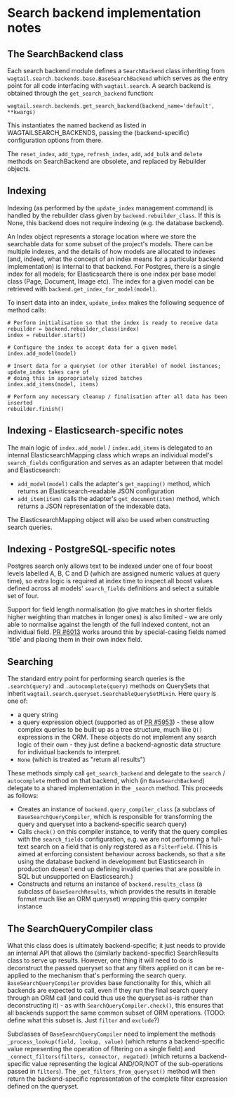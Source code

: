 Search backend implementation notes
===================================

The SearchBackend class
-----------------------

Each search backend module defines a `SearchBackend` class inheriting from `wagtail.search.backends.base.BaseSearchBackend` which serves as the entry point for all code interfacing with `wagtail.search`. A search backend is obtained through the `get_search_backend` function:

`wagtail.search.backends.get_search_backend(backend_name='default', **kwargs)`

This instantiates the named backend as listed in WAGTAILSEARCH_BACKENDS, passing the (backend-specific) configuration options from there.

The `reset_index`, `add_type`, `refresh_index`, `add`, `add_bulk` and `delete` methods on SearchBackend are obsolete, and replaced by Rebuilder objects.


Indexing
--------

Indexing (as performed by the `update_index` management command) is handled by the rebuilder class given by `backend.rebuilder_class`. If this is None, this backend does not require indexing (e.g. the database backend).

An Index object represents a storage location where we store the searchable data for some subset of the project's models. There can be multiple indexes, and the details of how models are allocated to indexes (and, indeed, what the concept of an index means for a particular backend implementation) is internal to that backend. For Postgres, there is a single index for all models; for Elasticsearch there is one index per base model class (Page, Document, Image etc). The index for a given model can be retrieved with `backend.get_index_for_model(model)`.

To insert data into an index, `update_index` makes the following sequence of method calls:

    # Perform initialisation so that the index is ready to receive data
    rebuilder = backend.rebuilder_class(index)
    index = rebuilder.start()

    # Configure the index to accept data for a given model
    index.add_model(model)

    # Insert data for a queryset (or other iterable) of model instances; update_index takes care of
    # doing this in appropriately sized batches
    index.add_items(model, items)

    # Perform any necessary cleanup / finalisation after all data has been inserted
    rebuilder.finish()

Indexing - Elasticsearch-specific notes
---------------------------------------

The main logic of `index.add_model` / `index.add_items` is delegated to an internal ElasticsearchMapping class which wraps an individual model's `search_fields` configuration and serves as an adapter between that model and Elasticsearch:

* `add_model(model)` calls the adapter's `get_mapping()` method, which returns an Elasticsearch-readable JSON configuration
* `add_item(item)` calls the adapter's `get_document(item)` method, which returns a JSON representation of the indexable data.

The ElasticsearchMapping object will also be used when constructing search queries.


Indexing - PostgreSQL-specific notes
------------------------------------

Postgres search only allows text to be indexed under one of four boost levels labelled A, B, C and D (which are assigned numeric values at query time), so extra logic is required at index time to inspect all boost values defined across all models' `search_fields` definitions and select a suitable set of four.

Support for field length normalisation (to give matches in shorter fields higher weighting than matches in longer ones) is also limited - we are only able to normalise against the length of the full indexed content, not an individual field. [PR #6013](https://github.com/wagtail/wagtail/pull/6013/) works around this by special-casing fields named 'title' and placing them in their own index field.


Searching
---------

The standard entry point for performing search queries is the `.search(query)` and `.autocomplete(query)` methods on QuerySets that inherit `wagtail.search.queryset.SearchableQuerySetMixin`. Here `query` is one of:

* a query string
* a query expression object (supported as of [PR #5953](https://github.com/wagtail/wagtail/pull/5953/)) - these allow complex queries to be built up as a tree structure, much like `Q()` expressions in the ORM. These objects do not implement any search logic of their own - they just define a backend-agnostic data structure for individual backends to interpret.
* `None` (which is treated as "return all results")

These methods simply call `get_search_backend` and delegate to the `search` / `autocomplete` method on that backend, which (in `BaseSearchBackend`) delegate to a shared implementation in the `_search` method. This proceeds as follows:

* Creates an instance of `backend.query_compiler_class` (a subclass of `BaseSearchQueryCompiler`, which is responsible for transforming the query and queryset into a backend-specific search query)
* Calls `check()` on this compiler instance, to verify that the query complies with the `search_fields` configuration, e.g. we are not performing a full-text search on a field that is only registered as a `FilterField`. (This is aimed at enforcing consistent behaviour across backends, so that a site using the database backend in development but Elasticsearch in production doesn't end up defining invalid queries that are possible in SQL but unsupported on Elasticsearch.)
* Constructs and returns an instance of `backend.results_class` (a subclass of `BaseSearchResults`, which provides the results in iterable format much like an ORM queryset) wrapping this query compiler instance


The SearchQueryCompiler class
-----------------------------

What this class does is ultimately backend-specific; it just needs to provide an internal API that allows the (similarly backend-specific) SearchResults class to serve up results. However, one thing it will need to do is deconstruct the passed queryset so that any filters applied on it can be re-applied to the mechanism that's performing the search query. `BaseSearchQueryCompiler` provides base functionality for this, which all backends are expected to call, even if they run the final search query through an ORM call (and could thus use the queryset as-is rather than deconstructing it) - as with `SearchQueryCompiler.check()`, this ensures that all backends support the same common subset of ORM operations. (TODO: define what this subset is. Just `filter` and `exclude`?)

Subclasses of `BaseSearchQueryCompiler` need to implement the methods `_process_lookup(field, lookup, value)` (which returns a backend-specific value representing the operation of filtering on a single field) and `_connect_filters(filters, connector, negated)` (which returns a backend-specific value representing the logical AND/OR/NOT of the sub-operations passed in `filters`). The `_get_filters_from_queryset()` method will then return the backend-specific representation of the complete filter expression defined on the queryset.